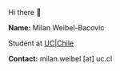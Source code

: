  Hi there 👋
 
 <b>Name:</b> Milan Weibel-Bacovic
 
 Student at <a href=https://www.uc.cl/en>UC|Chile</a>

<b>Contact:</b> milan.weibel [at] uc.cl

<!---
weibac/weibac is a ✨ special ✨ repository because its `README.md` (this file) appears on your GitHub profile.
You can click the Preview link to take a look at your changes.
--->
